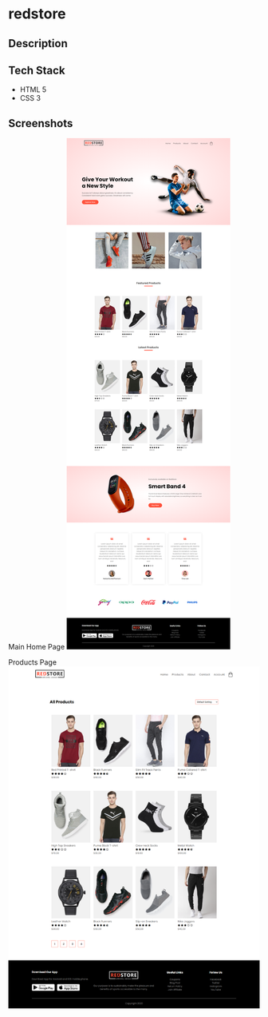 # redstore

## Description


## Tech Stack
- HTML 5
- CSS 3

## Screenshots

Main Home Page
<img src="https://github.com/rjblee/redstore/blob/main/screenshots/screenshot%20-%20index.png?raw=true">


Products Page
<img src="https://github.com/rjblee/redstore/blob/main/screenshots/screenshot%20-%20products.png?raw=true">
